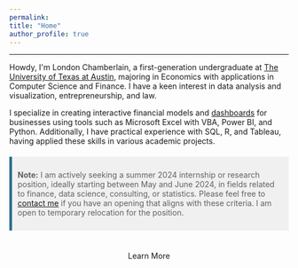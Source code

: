 ```yaml
---
permalink: 
title: "Home"
author_profile: true
---
```

------

Howdy, I'm London Chamberlain, a first-generation undergraduate at [The University of Texas at Austin](https://www.utexas.edu/), majoring in Economics with applications in Computer Science and Finance. I have a keen interest in data analysis and visualization, entrepreneurship, and law.

I specialize in creating interactive financial models and [dashboards](https://chamberlainlondon.github.io/portfolio/portfolio-2/) for businesses using tools such as Microsoft Excel with VBA, Power BI, and Python. Additionally, I have practical experience with SQL, R, and Tableau, having applied these skills in various academic projects.

<style>
  blockquote {
    padding: 10px;
    background-color: #f0f0f0;
    border-left: 5px solid #31708f;
    margin: 20px 0;
  }
</style>

> **Note:** I am actively seeking a summer 2024 internship or research position, ideally starting between May and June 2024, in fields related to finance, data science, consulting, or statistics. Please feel free to [contact me](https://chamberlainlondon.github.io/contact/) if you have an opening that aligns with these criteria. I am open to temporary relocation for the position.
<br>

<div style="text-align:center;">
    <a href="/about/" class="btn" style="text-decoration: none;">Learn More</a>
</div>
